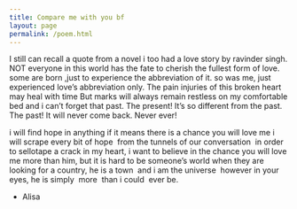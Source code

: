 ```yaml
---
title: Compare me with you bf
layout: page
permalink: /poem.html
---
```



I still can recall a quote from a novel i too had a love story by ravinder singh. NOT everyone in this world has the fate to cherish the fullest form of love. some are born ,just to experience the abbreviation of it. so was me, just experienced love’s abbreviation only. The pain injuries of this broken heart may heal with time But marks will always remain restless on my comfortable bed and i can’t forget that past. The present! It’s so different from the past. The past! It will never come back. Never ever! 





i will find hope in anything
if it means there is a chance
you will love me
i will scrape every bit of hope 
from the tunnels of our conversation 
in order to sellotape a crack in my heart,
i want to believe in the chance
you will love me more than him,
but it is hard to be someone’s world
when they are looking for a country,
he is a town 
and i am the universe 
however in your eyes,
he is simply 
more 
than i could 
ever be.

- Alisa
